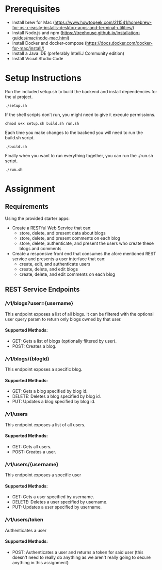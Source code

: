 # Prerequisites

- Install brew for Mac (https://www.howtogeek.com/211541/homebrew-for-os-x-easily-installs-desktop-apps-and-terminal-utilities/)
- Install Node.js and npm (https://treehouse.github.io/installation-guides/mac/node-mac.html)
- Install Docker and docker-compose (https://docs.docker.com/docker-for-mac/install/)
- Install a Java IDE (preferably IntelliJ Community edition)
- Install Visual Studio Code

# Setup Instructions

Run the included setup.sh to build the backend and install dependencies for the ui project.

    ./setup.sh

If the shell scripts don't run, you might need to give it execute permissions.

    chmod u+x setup.sh build.sh run.sh

Each time you make changes to the backend you will need to run the build.sh script.

    ./build.sh

Finally when you want to run everything together, you can run the ./run.sh script.

    ./run.sh

# Assignment

## Requirements

Using the provided starter apps: 

- Create a RESTful Web Service that can: 
    - store, delete, and present data about blogs
    - store, delete, and present comments on each blog
    - store, delete, authenticate, and present the users who create these blogs and comments
- Create a responsive front end that consumes the afore mentioned REST service and presents a user interface that can:
    - create, edit, and authenticate users
    - create, delete, and edit blogs
    - create, delete, and edit comments on each blog

## REST Service Endpoints

### /v1/blogs?user={username}

This endpoint exposes a list of all blogs.  It can be filtered with the optional user query param to return only blogs owned by that user.

#### Supported Methods:

- GET: Gets a list of blogs (optionally filtered by user).
- POST: Creates a blog.

### /v1/blogs/{blogId}

This endpoint exposes a specific blog.

#### Supported Methods:

- GET: Gets a blog specified by blog id.
- DELETE: Deletes a blog specified by blog id.
- PUT: Updates a blog specified by blog id.

### /v1/users

This endpoint exposes a list of all users.

#### Supported Methods:

- GET: Gets all users.
- POST: Creates a user.

### /v1/users/{username}

This endpoint exposes a specific user

#### Supported Methods:

- GET: Gets a user specified by username.
- DELETE: Deletes a user specified by username.
- PUT: Updates a user specified by username.

### /v1/users/token

Authenticates a user

#### Supported Methods:

- POST: Authenticates a user and returns a token for said user (this doesn't need to really do anything as we aren't really going to secure anything in this assignment)